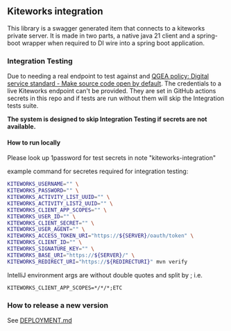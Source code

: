 ## Kiteworks integration

This library is a swagger generated item that connects to a kiteworks private server.
It is made in two parts, a native java 21 client and a spring-boot wrapper when required to
DI wire into a spring boot application.

### Integration Testing

Due to needing a real endpoint to test against and [QGEA policy: Digital service standard - Make source code open by default](https://www.forgov.qld.gov.au/information-and-communication-technology/qgea-policies-standards-and-guidelines/digital-service-standard).
The credentials to a live Kiteworks endpoint can't be provided. They are set in GitHub actions secrets in this repo 
and if tests are run without them will skip the Integration tests suite.

**The system is designed to skip Integration Testing if secrets are not available.**


#### How to run locally
Please look up 1password for test secrets in note "kiteworks-integration"

example command for secretes required for integration testing:
```bash
KITEWORKS_USERNAME="" \
KITEWORKS_PASSWORD="" \
KITEWORKS_ACTIVITY_LIST_UUID="" \
KITEWORKS_ACTIVITY_LIST2_UUID="" \
KITEWORKS_CLIENT_APP_SCOPES="" \
KITEWORKS_USER_ID="" \
KITEWORKS_CLIENT_SECRET="" \
KITEWORKS_USER_AGENT="" \
KITEWORKS_ACCESS_TOKEN_URI="https://${SERVER}/oauth/token" \
KITEWORKS_CLIENT_ID="" \
KITEWORKS_SIGNATURE_KEY="" \
KITEWORKS_BASE_URI="https://${SERVER}/" \
KITEWORKS_REDIRECT_URI="https://${REDIRECTURI}" mvn verify
```

IntelliJ environment args are without double quotes and split by ;
i.e.
```
KITEWORKS_CLIENT_APP_SCOPES=*/*/*;ETC
```


### How to release a new version

See [DEPLOYMENT.md](DEPLOYMENT.md)
